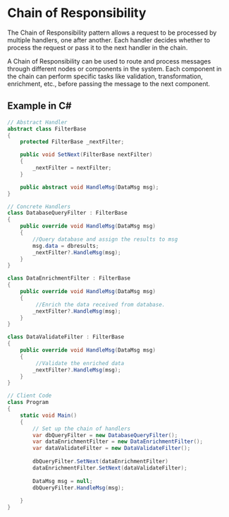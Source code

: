# Chain of Responsibility

The Chain of Responsibility pattern allows a request to be processed by multiple handlers, one after another. Each handler decides whether to process the request or pass it to the next handler in the chain.

 A Chain of Responsibility can be used to route and process messages through different nodes or components in the system. Each component in the chain can perform specific tasks like validation, transformation, enrichment, etc., before passing the message to the next component.


## Example in C#

```csharp
// Abstract Handler
abstract class FilterBase
{
    protected FilterBase _nextFilter;

    public void SetNext(FilterBase nextFilter)
    {
        _nextFilter = nextFilter;
    }

    public abstract void HandleMsg(DataMsg msg);
}

// Concrete Handlers
class DatabaseQueryFilter : FilterBase
{
    public override void HandleMsg(DataMsg msg)
    {
        //Query database and assign the results to msg
        msg.data = dbresults;
        _nextFilter?.HandleMsg(msg);
    }
}

class DataEnrichmentFilter : FilterBase
{
    public override void HandleMsg(DataMsg msg)
    {
         //Enrich the data received from database.
        _nextFilter?.HandleMsg(msg);
    }
}

class DataValidateFilter : FilterBase
{
    public override void HandleMsg(DataMsg msg)
    {
         //Validate the enriched data
        _nextFilter?.HandleMsg(msg);
    }
}

// Client Code
class Program
{
    static void Main()
    {
        // Set up the chain of handlers
        var dbQueryFilter = new DatabaseQueryFilter();
        var dataEnrichmentFilter = new DataEnrichmentFilter();
        var dataValidateFilter = new DataValidateFilter();
        
        dbQueryFilter.SetNext(dataEnrichmentFilter)
        dataEnrichmentFilter.SetNext(dataValidateFilter);
        
        DataMsg msg = null;
        dbQueryFilter.HandleMsg(msg);
       
    }
}
```